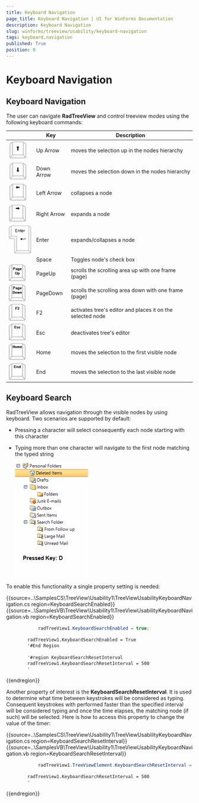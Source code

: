 ```yaml
---
title: Keyboard Navigation
page_title: Keyboard Navigation | UI for WinForms Documentation
description: Keyboard Navigation
slug: winforms/treeview/usability/keyboard-navigation
tags: keyboard,navigation
published: True
position: 0
---
```


# Keyboard Navigation

## Keyboard Navigation

The user can navigate __RadTreeView__ and control treeview modes using the following keyboard commands:  

|| __Key__ | __Description__ |
|-----|-----|-----|
|![treeview-usability-keyboard-navigation 001](images/treeview-usability-keyboard-navigation001.png)|Up Arrow|moves the selection up in the nodes hierarchy|
|![treeview-usability-keyboard-navigation 002](images/treeview-usability-keyboard-navigation002.png)|Down Arrow|moves the selection down in the nodes hierarchy|
|![treeview-usability-keyboard-navigation 003](images/treeview-usability-keyboard-navigation003.png)|Left Arrow|collapses a node|
|![treeview-usability-keyboard-navigation 004](images/treeview-usability-keyboard-navigation004.png)|Right Arrow|expands a node|
|![treeview-usability-keyboard-navigation 005](images/treeview-usability-keyboard-navigation005.png)|Enter|expands/collapses a node|
||Space|Toggles node's check box|
|![treeview-usability-keyboard-navigation 006](images/treeview-usability-keyboard-navigation006.png)|PageUp|scrolls the scrolling area up with one frame (page)|
|![treeview-usability-keyboard-navigation 007](images/treeview-usability-keyboard-navigation007.png)|PageDown|scrolls the scrolling area down with one frame (page)|
|![treeview-usability-keyboard-navigation 008](images/treeview-usability-keyboard-navigation008.png)|F2|activates tree's editor and places it on the selected node|
|![treeview-usability-keyboard-navigation 009](images/treeview-usability-keyboard-navigation009.png)|Esc|deactivates tree's editor|
|![treeview-usability-keyboard-navigation 010](images/treeview-usability-keyboard-navigation010.png)|Home|moves the selection to the first visible node|
|![treeview-usability-keyboard-navigation 011](images/treeview-usability-keyboard-navigation011.png)|End|moves the selection to the last visible node|

## Keyboard Search

RadTreeView allows navigation through the visible nodes by using keyboard. Two scenarios are supported by default:
        

* Pressing a character will select consequently each node starting with this character
            

* Typing more than one character will navigate to the first node matching the typed string 

    ![treeview-usability-keyboard-navigation 012](images/treeview-usability-keyboard-navigation012.gif)

To enable this functionality a single property setting is needed:

{{source=..\SamplesCS\TreeView\Usability1\TreeViewUsabilityKeyboardNavigation.cs region=KeyboardSearchEnabled}} 
{{source=..\SamplesVB\TreeView\Usability1\TreeViewUsabilityKeyboardNavigation.vb region=KeyboardSearchEnabled}} 

````C#
            radTreeView1.KeyboardSearchEnabled = true;
````
````VB.NET
        radTreeView1.KeyboardSearchEnabled = True
        '#End Region

        '#region KeyboardSearchResetInterval
        radTreeView1.KeyboardSearchResetInterval = 500
        '
````

{{endregion}} 

Another property of interest is the __KeyboardSearchResetInterval__. It is used to determine what time between keystrokes will be considered as typing. Consequent keystrokes with performed faster than the specified interval will be considered typing and once the time elapses, the matching node (if such) will be selected. Here is how to access this property to change the value of the timer:

{{source=..\SamplesCS\TreeView\Usability1\TreeViewUsabilityKeyboardNavigation.cs region=KeyboardSearchResetInterval}} 
{{source=..\SamplesVB\TreeView\Usability1\TreeViewUsabilityKeyboardNavigation.vb region=KeyboardSearchResetInterval}} 

````C#
            radTreeView1.TreeViewElement.KeyboardSearchResetInterval = 500;
````
````VB.NET
        radTreeView1.KeyboardSearchResetInterval = 500
        '
````

{{endregion}}

